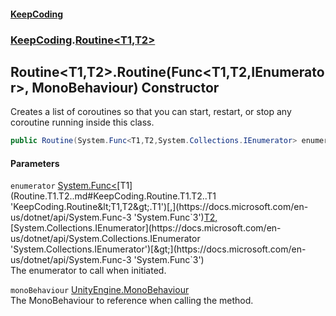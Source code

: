 #### [KeepCoding](index.md 'index')
### [KeepCoding](KeepCoding.md 'KeepCoding').[Routine&lt;T1,T2&gt;](Routine.T1.T2..md 'KeepCoding.Routine&lt;T1,T2&gt;')
## Routine&lt;T1,T2&gt;.Routine(Func&lt;T1,T2,IEnumerator&gt;, MonoBehaviour) Constructor
Creates a list of coroutines so that you can start, restart, or stop any coroutine running inside this class.  
```csharp
public Routine(System.Func<T1,T2,System.Collections.IEnumerator> enumerator, MonoBehaviour monoBehaviour);
```
#### Parameters
<a name='KeepCoding.Routine.T1.T2..Routine(System.Func.T1.T2.System.Collections.IEnumerator..MonoBehaviour).enumerator'></a>
`enumerator` [System.Func&lt;](https://docs.microsoft.com/en-us/dotnet/api/System.Func-3 'System.Func`3')[T1](Routine.T1.T2..md#KeepCoding.Routine.T1.T2..T1 'KeepCoding.Routine&lt;T1,T2&gt;.T1')[,](https://docs.microsoft.com/en-us/dotnet/api/System.Func-3 'System.Func`3')[T2](Routine.T1.T2..md#KeepCoding.Routine.T1.T2..T2 'KeepCoding.Routine&lt;T1,T2&gt;.T2')[,](https://docs.microsoft.com/en-us/dotnet/api/System.Func-3 'System.Func`3')[System.Collections.IEnumerator](https://docs.microsoft.com/en-us/dotnet/api/System.Collections.IEnumerator 'System.Collections.IEnumerator')[&gt;](https://docs.microsoft.com/en-us/dotnet/api/System.Func-3 'System.Func`3')  
The enumerator to call when initiated.
  
<a name='KeepCoding.Routine.T1.T2..Routine(System.Func.T1.T2.System.Collections.IEnumerator..MonoBehaviour).monoBehaviour'></a>
`monoBehaviour` [UnityEngine.MonoBehaviour](https://docs.microsoft.com/en-us/dotnet/api/UnityEngine.MonoBehaviour 'UnityEngine.MonoBehaviour')  
The MonoBehaviour to reference when calling the method.
  
